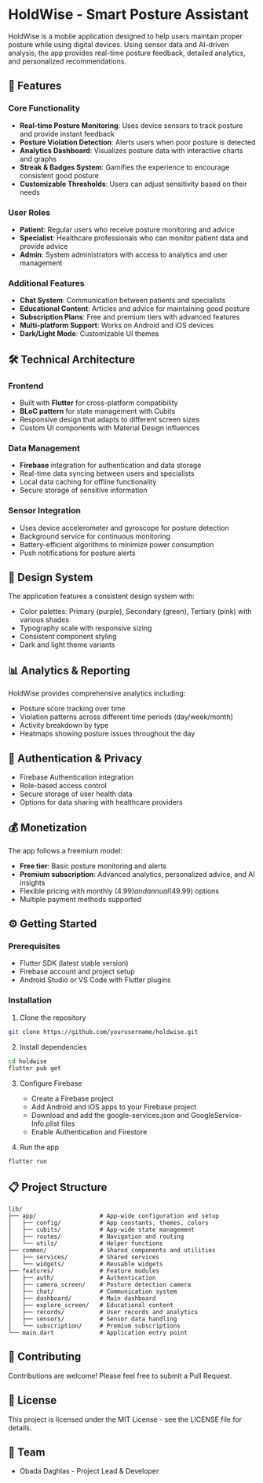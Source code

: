# HoldWise - Smart Posture Assistant

HoldWise is a mobile application designed to help users maintain proper posture while using digital devices. Using sensor data and AI-driven analysis, the app provides real-time posture feedback, detailed analytics, and personalized recommendations.

## 📱 Features

### Core Functionality
- **Real-time Posture Monitoring**: Uses device sensors to track posture and provide instant feedback
- **Posture Violation Detection**: Alerts users when poor posture is detected
- **Analytics Dashboard**: Visualizes posture data with interactive charts and graphs
- **Streak & Badges System**: Gamifies the experience to encourage consistent good posture
- **Customizable Thresholds**: Users can adjust sensitivity based on their needs

### User Roles
- **Patient**: Regular users who receive posture monitoring and advice
- **Specialist**: Healthcare professionals who can monitor patient data and provide advice
- **Admin**: System administrators with access to analytics and user management

### Additional Features
- **Chat System**: Communication between patients and specialists
- **Educational Content**: Articles and advice for maintaining good posture
- **Subscription Plans**: Free and premium tiers with advanced features
- **Multi-platform Support**: Works on Android and iOS devices
- **Dark/Light Mode**: Customizable UI themes

## 🛠️ Technical Architecture

### Frontend
- Built with **Flutter** for cross-platform compatibility
- **BLoC pattern** for state management with Cubits
- Responsive design that adapts to different screen sizes
- Custom UI components with Material Design influences

### Data Management
- **Firebase** integration for authentication and data storage
- Real-time data syncing between users and specialists
- Local data caching for offline functionality
- Secure storage of sensitive information

### Sensor Integration
- Uses device accelerometer and gyroscope for posture detection
- Background service for continuous monitoring
- Battery-efficient algorithms to minimize power consumption
- Push notifications for posture alerts

## 🎨 Design System

The application features a consistent design system with:
- Color palettes: Primary (purple), Secondary (green), Tertiary (pink) with various shades
- Typography scale with responsive sizing
- Consistent component styling
- Dark and light theme variants

## 📊 Analytics & Reporting

HoldWise provides comprehensive analytics including:
- Posture score tracking over time
- Violation patterns across different time periods (day/week/month)
- Activity breakdown by type
- Heatmaps showing posture issues throughout the day

## 🔐 Authentication & Privacy

- Firebase Authentication integration
- Role-based access control
- Secure storage of user health data
- Options for data sharing with healthcare providers

## 💰 Monetization

The app follows a freemium model:
- **Free tier**: Basic posture monitoring and alerts
- **Premium subscription**: Advanced analytics, personalized advice, and AI insights
- Flexible pricing with monthly ($4.99) and annual ($49.99) options
- Multiple payment methods supported

## ⚙️ Getting Started

### Prerequisites
- Flutter SDK (latest stable version)
- Firebase account and project setup
- Android Studio or VS Code with Flutter plugins

### Installation
1. Clone the repository
```bash
git clone https://github.com/yourusername/holdwise.git
```

2. Install dependencies
```bash
cd holdwise
flutter pub get
```

3. Configure Firebase
   - Create a Firebase project
   - Add Android and iOS apps to your Firebase project
   - Download and add the google-services.json and GoogleService-Info.plist files
   - Enable Authentication and Firestore

4. Run the app
```bash
flutter run
```

## 📋 Project Structure

```
lib/
├── app/                  # App-wide configuration and setup
│   ├── config/           # App constants, themes, colors
│   ├── cubits/           # App-wide state management
│   ├── routes/           # Navigation and routing
│   └── utils/            # Helper functions
├── common/               # Shared components and utilities
│   ├── services/         # Shared services
│   └── widgets/          # Reusable widgets
├── features/             # Feature modules
│   ├── auth/             # Authentication
│   ├── camera_screen/    # Posture detection camera
│   ├── chat/             # Communication system
│   ├── dashboard/        # Main dashboard
│   ├── explore_screen/   # Educational content
│   ├── records/          # User records and analytics
│   ├── sensors/          # Sensor data handling
│   └── subscription/     # Premium subscriptions
└── main.dart             # Application entry point
```

## 🤝 Contributing

Contributions are welcome! Please feel free to submit a Pull Request.

## 📄 License

This project is licensed under the MIT License - see the LICENSE file for details.

## 👥 Team

- Obada Daghlas - Project Lead & Developer

